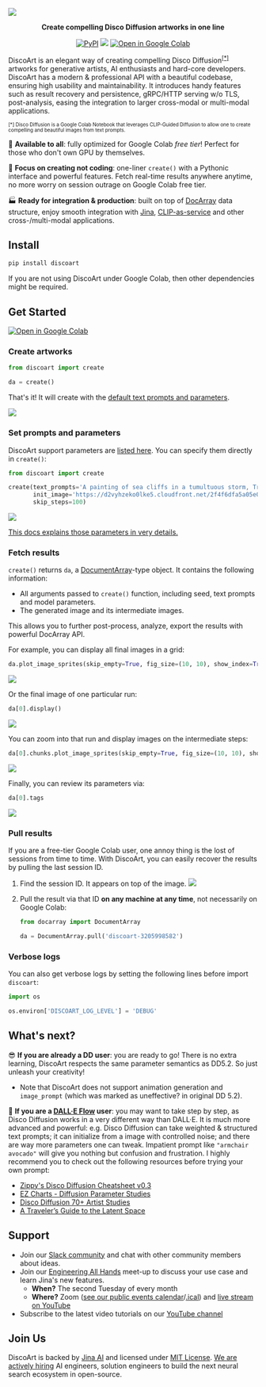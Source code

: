 ![](.github/banner.png)

<p align="center">
<b>Create compelling Disco Diffusion artworks in one line</b>
</p>

<p align=center>
<a href="https://pypi.org/project/discoart/"><img src="https://img.shields.io/pypi/v/discoart?style=flat-square&amp;label=Release" alt="PyPI"></a>
<a href="https://slack.jina.ai"><img src="https://img.shields.io/badge/Slack-3.1k-blueviolet?logo=slack&amp;logoColor=white&style=flat-square"></a>
<a href="https://colab.research.google.com/github/jina-ai/discoart/blob/main/discoart.ipynb"><img src="https://img.shields.io/badge/Open-in%20Colab-brightgreen?logo=google-colab&style=flat-square" alt="Open in Google Colab"/></a>
</p>

DiscoArt is an elegant way of creating compelling Disco Diffusion<sup><a href="#example-application">[*]</a></sup> artworks for generative artists, AI enthusiasts and hard-core developers. DiscoArt has a modern & professional API with a beautiful codebase, ensuring high usability and maintainability. It introduces handy features such as result recovery and persistence, gRPC/HTTP serving w/o TLS, post-analysis, easing the integration to larger cross-modal or multi-modal applications.

<sub><sup><a id="example-application">[*]</a> 
Disco Diffusion is a Google Colab Notebook that leverages CLIP-Guided Diffusion to allow one to create compelling and beautiful images from text prompts.
</sup></sub>

👼 **Available to all**: fully optimized for Google Colab *free tier*! Perfect for those who don't own GPU by themselves.

🎨 **Focus on creating not coding**: one-liner `create()` with a Pythonic interface and powerful features. Fetch real-time results anywhere anytime, no more worry on session outrage on Google Colab free tier.

🏭 **Ready for integration & production**: built on top of [DocArray](https://github.com/jina-ai/docarray) data structure, enjoy smooth integration with [Jina](https://github.com/jina-ai/jina), [CLIP-as-service](https://github.com/jina-ai/clip-as-service) and other cross-/multi-modal applications.

## Install

```bash
pip install discoart
```

If you are not using DiscoArt under Google Colab, then other dependencies might be required.

## Get Started

<a href="https://colab.research.google.com/github/jina-ai/discoart/blob/main/discoart.ipynb"><img src="https://img.shields.io/badge/Open-in%20Colab-brightgreen?logo=google-colab&style=flat-square" alt="Open in Google Colab"/></a>

### Create artworks

```python
from discoart import create

da = create()
```

That's it! It will create with the [default text prompts and parameters](./discoart/resources/default.yml).

![](.github/create-demo.gif)

### Set prompts and parameters

DiscoArt support parameters are [listed here](./discoart/resources/default.yml). You can specify them directly in `create()`:

```python
from discoart import create

create(text_prompts='A painting of sea cliffs in a tumultuous storm, Trending on ArtStation.',
       init_image='https://d2vyhzeko0lke5.cloudfront.net/2f4f6dfa5a05e078469ebe57e77b72f0.png',
       skip_steps=100)
```

![](.github/parameter-demo.gif)


[This docs explains those parameters in very details.](https://docs.google.com/document/d/1l8s7uS2dGqjztYSjPpzlmXLjl5PM3IGkRWI3IiCuK7g/mobilebasic)

### Fetch results

`create()` returns `da`, a [DocumentArray](https://docarray.jina.ai/fundamentals/documentarray/)-type object. It contains the following information:
- All arguments passed to `create()` function, including seed, text prompts and model parameters.
- The generated image and its intermediate images.

This allows you to further post-process, analyze, export the results with powerful DocArray API.

For example, you can display all final images in a grid:

```python
da.plot_image_sprites(skip_empty=True, fig_size=(10, 10), show_index=True)
```
![](.github/all-results.png)

Or the final image of one particular run:

```python
da[0].display()
```

![](.github/display.png)

You can zoom into that run and display images on the intermediate steps:

```python
da[0].chunks.plot_image_sprites(skip_empty=True, fig_size=(10, 10), show_index=True)
```
![](.github/chunks.png)

Finally, you can review its parameters via:

```python
da[0].tags
```
![](.github/tags.png)

### Pull results

If you are a free-tier Google Colab user, one annoy thing is the lost of sessions from time to time. With DiscoArt, you can easily recover the results by pulling the last session ID.

1. Find the session ID. It appears on top of the image. 
![](.github/session-id.png)

2. Pull the result via that ID **on any machine at any time**, not necessarily on Google Colab:
    ```python
    from docarray import DocumentArray

    da = DocumentArray.pull('discoart-3205998582')
    ```



### Verbose logs

You can also get verbose logs by setting the following lines before import `discoart`:

```python
import os

os.environ['DISCOART_LOG_LEVEL'] = 'DEBUG'
```

## What's next?

😎 **If you are already a DD user**: you are ready to go! There is no extra learning, DiscoArt respects the same parameter semantics as DD5.2. So just unleash your creativity!
- Note that DiscoArt does not support animation generation and `image_prompt` (which was marked as uneffective? in original DD 5.2).

👶 **If you are a [DALL·E Flow](https://github.com/jina-ai/dalle-flow/) user**: you may want to take step by step, as Disco Diffusion works in a very different way than DALL·E. It is much more advanced and powerful: e.g. Disco Diffusion can take weighted & structured text prompts; it can initialize from a image with controlled noise; and there are way more parameters one can tweak. Impatient prompt like `"armchair avocado"` will give you nothing but confusion and frustration. I highly recommend you to check out the following resources before trying your own prompt:
- [Zippy's Disco Diffusion Cheatsheet v0.3](https://docs.google.com/document/d/1l8s7uS2dGqjztYSjPpzlmXLjl5PM3IGkRWI3IiCuK7g/mobilebasic)
- [EZ Charts - Diffusion Parameter Studies](https://docs.google.com/document/d/1ORymHm0Te18qKiHnhcdgGp-WSt8ZkLZvow3raiu2DVU/edit#)
- [Disco Diffusion 70+ Artist Studies](https://weirdwonderfulai.art/resources/disco-diffusion-70-plus-artist-studies/)
- [A Traveler’s Guide to the Latent Space](https://sweet-hall-e72.notion.site/A-Traveler-s-Guide-to-the-Latent-Space-85efba7e5e6a40e5bd3cae980f30235f#e122e748b86e4fc0ad6a7a50e46d6e10)

<!-- start support-pitch -->
## Support

- Join our [Slack community](https://slack.jina.ai) and chat with other community members about ideas.
- Join our [Engineering All Hands](https://youtube.com/playlist?list=PL3UBBWOUVhFYRUa_gpYYKBqEAkO4sxmne) meet-up to discuss your use case and learn Jina's new features.
    - **When?** The second Tuesday of every month
    - **Where?**
      Zoom ([see our public events calendar](https://calendar.google.com/calendar/embed?src=c_1t5ogfp2d45v8fit981j08mcm4%40group.calendar.google.com&ctz=Europe%2FBerlin)/[.ical](https://calendar.google.com/calendar/ical/c_1t5ogfp2d45v8fit981j08mcm4%40group.calendar.google.com/public/basic.ics))
      and [live stream on YouTube](https://youtube.com/c/jina-ai)
- Subscribe to the latest video tutorials on our [YouTube channel](https://youtube.com/c/jina-ai)

## Join Us

DiscoArt is backed by [Jina AI](https://jina.ai) and licensed under [MIT License](./LICENSE). [We are actively hiring](https://jobs.jina.ai) AI engineers, solution engineers to build the next neural search ecosystem in open-source.

<!-- end support-pitch -->